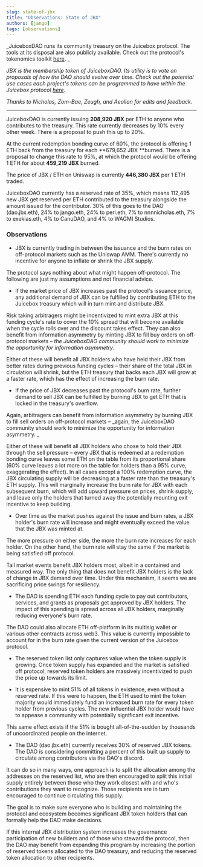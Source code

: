 ```yaml
---
slug: state-of-jbx
title: "Observations: State of JBX"
authors: [jango]
tags: [observations]
---
```


_JuiceboxDAO runs its community treasury on the Juicebox protocol. The tools at its disposal are also publicly available. Check out the protocol's tokenomics toolkit [here](.//juicebox-protocol-tokenomics/). _

_JBX is the membership token of JuiceboxDAO. Its utility is to vote on proposals of how the DAO should evolve over time. Check out the potential use cases each project's tokens can be programmed to have within the Juicebox protocol [here](../overflow/)._

_Thanks to Nicholas, Zom-Bae, Zeugh, and Aeolian for edits and feedback._

---

JuiceboxDAO is currently issuing **208,920 JBX** per ETH to anyone who contributes to the treasury. This rate currently decreases by 10% every other week. There is a proposal to push this up to 20%.

At the current redemption bonding curve of 60%, the protocol is offering 1 ETH back from the treasury for each **679,652 JBX **burned. There is a proposal to change this rate to 95%, at which the protocol would be offering 1 ETH for about **459,219 JBX** burned.

The price of JBX / ETH on Uniswap is currently **446,380 JBX** per 1 ETH traded.

JuiceboxDAO currently has a reserved rate of 35%, which means 112,495 new JBX get reserved per ETH contributed to the treasury alongside the amount issued for the contributor. 30% of this goes to the DAO (dao.jbx.eth), 24% to jango.eth, 24% to peri.eth, 7% to nnnnicholas.eth, 7% to exekias.eth, 4% to CanuDAO, and 4% to WAGMI Studios.

### Observations

- JBX is currently trading in between the issuance and the burn rates on off-protocol markets such as the Uniswap AMM. There's currently no incentive for anyone to inflate or shrink the JBX supply.

The protocol says nothing about what might happen off-protocol. The following are just my assumptions and not financial advice.

- If the market price of JBX increases past the protocol's issuance price, any additional demand of JBX can be fulfilled by contributing ETH to the Juicebox treasury which will in turn mint and distribute JBX.

Risk taking arbitragers might be incentivized to mint extra JBX at this funding cycle's rate to cover the 10% spread that will become available when the cycle rolls over and the discount takes effect. They can also benefit from information asymmetry by minting JBX to fill buy orders on off-protocol markets – _the JuiceboxDAO community should work to minimize the opportunity for information asymmetry_.

Either of these will benefit all JBX holders who have held their JBX from better rates during previous funding cycles – their share of the total JBX in circulation will shrink, but the ETH treasury that backs each JBX will grow at a faster rate, which has the effect of increasing the burn rate.

- If the price of JBX decreases past the protocol's burn rate, further demand to sell JBX can be fulfilled by burning JBX to get ETH that is locked in the treasury's overflow.

Again, arbitragers can benefit from information asymmetry by burning JBX to fill sell orders on off-protocol markets – _again, the JuiceboxDAO community should work to minimize the opportunity for information asymmetry. _

Either of these will benefit all JBX holders who chose to hold their JBX through the sell pressure – every JBX that is redeemed at a redemption bonding curve leaves some ETH on the table from its proportional share (60% curve leaves a lot more on the table for holders than a 95% curve, exaggerating the effect). In all cases except a 100% redemption curve, the JBX circulating supply will be decreasing at a faster rate than the treasury's ETH supply. This will marginally increase the burn rate for JBX with each subsequent burn, which will add upward pressure on prices, shrink supply, and leave only the holders that turned away the potentially mounting exit incentive to keep building.

- Over time as the market pushes against the issue and burn rates, a JBX holder's burn rate will increase and might eventually exceed the value that the JBX was minted at.

The more pressure on either side, the more the burn rate increases for each holder. On the other hand, the burn rate will stay the same if the market is being satisfied off protocol.

Tail market events benefit JBX holders most, albeit in a contained and measured way. The only thing that does not benefit JBX holders is the lack of change in JBX demand over time. Under this mechanism, it seems we are sacrificing price swings for resiliency.

- The DAO is spending ETH each funding cycle to pay out contributors, services, and grants as proposals get approved by JBX holders. The impact of this spending is spread across all JBX holders, marginally reducing everyone's burn rate.

The DAO could also allocate ETH off-platform in its multisig wallet or various other contracts across web3. This value is currently impossible to account for in the burn rate given the current version of the Juicebox protocol.

- The reserved token list only captures value when the token supply is growing. Once token supply has expanded and the market is satisfied off protocol, reserved token holders are massively incentivized to push the price up towards its limit.

- It is expensive to mint 51% of all tokens in existence, even without a reserved rate. If this were to happen, the ETH used to mint the token majority would immediately fund an increased burn rate for every token holder from previous cycles. The new influential JBX holder would have to appease a community with potentially significant exit incentive.

This same effect exists if the 51% is bought all-of-the-sudden by thousands of uncoordinated people on the internet.

- The DAO (dao.jbx.eth) currently receives 30% of reserved JBX tokens. The DAO is considering committing a percent of this built up supply to circulate among contributors via the DAO's discord.

It can do so in many ways, one approach is to split the allocation among the addresses on the reserved list, who are then encouraged to split this initial supply entirely between those who they work closest with and who's contributions they want to recognize. Those recipients are in turn encouraged to continue circulating this supply.

The goal is to make sure everyone who is building and maintaining the protocol and ecosystem becomes significant JBX token holders that can formally help the DAO make decisions.

If this internal JBX distribution system increases the governance participation of new builders and of those who steward the protocol, then the DAO may benefit from expanding this program by increasing the portion of reserved tokens allocated to the DAO treasury, and reducing the reserved token allocation to other recipients.
